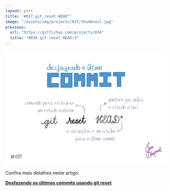 ```yaml
---
layout: post
title: '#037 git reset HEAD^'
image: "/assets/img/projects/037/thumbnail.jpg"
previous:
  url: "https://gitfichas.com/projects/036"
  title: "#036 git reset HEAD~3"
---
```


<img alt="O comando git reset HEAD seguido de ^ é um atalho para desfazer o último commit mais recente." src="/assets/img/projects/037/full.jpg">

Confira mais detalhes neste artigo:

<a href="https://jtemporal.com/desfazendo-um-ou-mais-commits/">
  <strong>Desfazendo os últimos commits usando git reset</strong>
</a>
